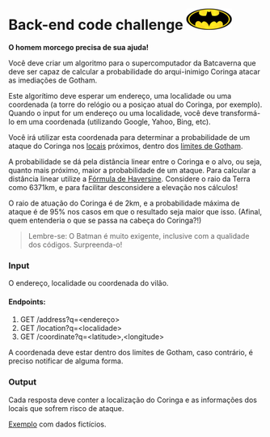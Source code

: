 # Back-end code challenge ![alt Batlogo](public/images/batlogo-small.png)

<b>O homem morcego precisa de sua ajuda!</b>

Você deve criar um algoritmo para o supercomputador da Batcaverna que deve ser capaz de calcular a probabilidade do arqui-inimigo Coringa atacar as imediações de Gotham.

Este algorítimo deve esperar um endereço, uma localidade ou uma coordenada (a torre do relógio ou a posiçao atual do Coringa, por exemplo). Quando o input for um endereço ou uma localidade, você deve transformá-lo em uma coordenada (utilizando Google, Yahoo, Bing, etc).

Você irá utilizar esta coordenada para determinar a probabilidade de um ataque do Coringa nos [locais](https://gist.githubusercontent.com/pitteri/b0c06e2c9b89541559fb2d90c6ae7ccd/raw/8553d6bbbadde292548d66afd7923026ddd3e402/targets.json) próximos, dentro dos [limites de Gotham](https://gist.githubusercontent.com/pitteri/d56780d610cb8e0a43bfa94fc54b71cd/raw/dcdd965c84cd05d856ae32646be69868d4a80afa/gotham_bbox.json).

A probabilidade se dá pela distância linear entre o Coringa e o alvo, ou seja, quanto mais próximo, maior a probabilidade de um ataque. Para calcular a distância linear utilize a [Fórmula de Haversine](https://rosettacode.org/wiki/Haversine_formula). Considere o raio da Terra como 6371km, e para facilitar desconsidere a elevação nos cálculos!

O raio de atuação do Coringa é de 2km, e a probabilidade máxima de ataque é de 95% nos casos em que o resultado seja maior que isso. (Afinal, quem entenderia o que se passa na cabeça do Coringa?!)

> Lembre-se: O Batman é muito exigente, inclusive com a qualidade dos códigos. Surpreenda-o!

### Input

O endereço, localidade ou coordenada do vilão.

#### Endpoints:
1) GET /address?q=\<endereço\>
2) GET /location?q=\<localidade\>
3) GET /coordinate?q=\<latitude\>,\<longitude\>

A coordenada deve estar dentro dos limites de Gotham, caso contrário, é preciso notificar de alguma forma.

### Output

Cada resposta deve conter a localização do Coringa e as informações dos locais que sofrem risco de ataque.

[Exemplo](https://gist.githubusercontent.com/pitteri/578a6801d6f504eda6f6ce84cad59f89/raw) com dados fictícios.

